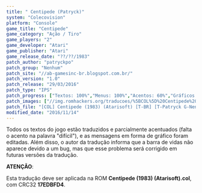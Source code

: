 ```yaml
---
title: " Centipede (Patryck)"
system: "Colecovision"
platform: "Console"
game_title: "Centipede"
game_category: "Ação / Tiro"
game_players: "2"
game_developer: "Atari"
game_publisher: "Atari"
game_release_date: "??/??/1983"
patch_author: "patryckpo"
patch_group: "Nenhum"
patch_site: "//ab-gamesinc-br.blogspot.com.br/"
patch_version: "1.0"
patch_release: "29/03/2016"
patch_type: "IPS"
patch_progress: ["Textos: 100%","Menus: 100%","Acentos: 60%","Gráficos: 100%","Geral: 95%"]
patch_images: ["//img.romhackers.org/traducoes/%5BCOL%5D%20Centipede%20-%20Patryck%20-%201.png","//img.romhackers.org/traducoes/%5BCOL%5D%20Centipede%20-%20Patryck%20-%202.png","//img.romhackers.org/traducoes/%5BCOL%5D%20Centipede%20-%20Patryck%20-%203.png"]
patch_file: "[COL] Centipede (1983) (Atarisoft) [T-BR] [T-Patryck G-Nenhum] [V-1.0 A-2016].zip"
modified_date: "2016/11/14"
---
```

Todos os textos do jogo estão traduzidos e parcialmente acentuados (falta o acento na palavra "difícil"), e as mensagens em forma de gráfico foram editadas. Além disso, o autor da tradução informa que a barra de vidas não aparece devido a um bug, mas que esse problema será corrigido em futuras versões da tradução.

<b>ATENÇÃO</b>:

Esta tradução deve ser aplicada na ROM <b>Centipede (1983) (Atarisoft).col</b>, com CRC32 <b>17EDBFD4</b>.
